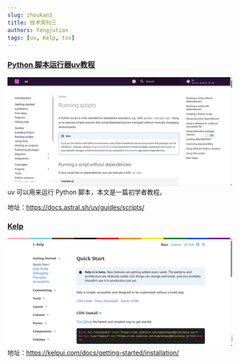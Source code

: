 ```yaml
---
slug: zhoukan3
title: 技术周刊三
authors: fengjutian
tags: [uv, Kelp, tsx]
---
```


### [Python 脚本运行器uv教程](https://docs.astral.sh/uv/guides/scripts/)
![alt text](./static/imgs/uv.png)
uv 可以用来运行 Python 脚本，本文是一篇初学者教程。

地址：https://docs.astral.sh/uv/guides/scripts/

### [Kelp](https://kelpui.com/docs/getting-started/installation/)
![alt text](./static/imgs/kelp.png)
地址：https://kelpui.com/docs/getting-started/installation/

